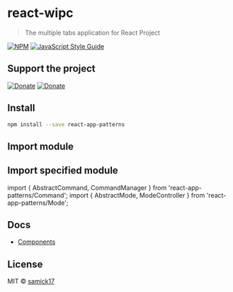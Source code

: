 # react-wipc

> The multiple tabs application for React Project

[![NPM](https://img.shields.io/npm/v/reacted.svg)](https://www.npmjs.com/package/reacted) [![JavaScript Style Guide](https://img.shields.io/badge/code_style-standard-brightgreen.svg)](https://standardjs.com)

## Support the project

[![Donate](https://img.shields.io/badge/Donate-PayPal-green.svg)](https://www.paypal.me/samick17)
[![Donate](https://img.shields.io/badge/Donate-BuyMeCoffee-Blue.svg)](https://www.buymeacoffee.com/samick)

## Install

```bash
npm install --save react-app-patterns
```

## Import module

## Import specified module

import { AbstractCommand, CommandManager } from 'react-app-patterns/Command';
import { AbstractMode, ModeController } from 'react-app-patterns/Mode';

## Docs

 - [Components](./docs/Components.md)

## License

MIT © [samick17](https://github.com/samick17)
